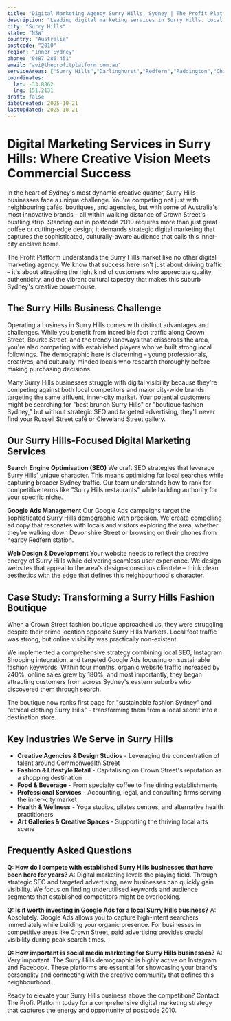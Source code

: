 ```yaml
---
title: "Digital Marketing Agency Surry Hills, Sydney | The Profit Platform"
description: "Leading digital marketing services in Surry Hills. Local SEO, Google Ads, and web design helping Surry Hills businesses grow. Free consultation available."
city: "Surry Hills"
state: "NSW"
country: "Australia"
postcode: "2010"
region: "Inner Sydney"
phone: "0487 286 451"
email: "avi@theprofitplatform.com.au"
serviceAreas: ["Surry Hills","Darlinghurst","Redfern","Paddington","Chippendale"]
coordinates:
  lat: -33.8862
  lng: 151.2131
draft: false
dateCreated: 2025-10-21
lastUpdated: 2025-10-21
---
```


# Digital Marketing Services in Surry Hills: Where Creative Vision Meets Commercial Success

In the heart of Sydney's most dynamic creative quarter, Surry Hills businesses face a unique challenge. You're competing not just with neighbouring cafés, boutiques, and agencies, but with some of Australia's most innovative brands – all within walking distance of Crown Street's bustling strip. Standing out in postcode 2010 requires more than just great coffee or cutting-edge design; it demands strategic digital marketing that captures the sophisticated, culturally-aware audience that calls this inner-city enclave home.

The Profit Platform understands the Surry Hills market like no other digital marketing agency. We know that success here isn't just about driving traffic – it's about attracting the right kind of customers who appreciate quality, authenticity, and the vibrant cultural tapestry that makes this suburb Sydney's creative powerhouse.

## The Surry Hills Business Challenge

Operating a business in Surry Hills comes with distinct advantages and challenges. While you benefit from incredible foot traffic along Crown Street, Bourke Street, and the trendy laneways that crisscross the area, you're also competing with established players who've built strong local followings. The demographic here is discerning – young professionals, creatives, and culturally-minded locals who research thoroughly before making purchasing decisions.

Many Surry Hills businesses struggle with digital visibility because they're competing against both local competitors and major city-wide brands targeting the same affluent, inner-city market. Your potential customers might be searching for "best brunch Surry Hills" or "boutique fashion Sydney," but without strategic SEO and targeted advertising, they'll never find your Russell Street café or Cleveland Street gallery.

## Our Surry Hills-Focused Digital Marketing Services

**Search Engine Optimisation (SEO)**
We craft SEO strategies that leverage Surry Hills' unique character. This means optimising for local searches while capturing broader Sydney traffic. Our team understands how to rank for competitive terms like "Surry Hills restaurants" while building authority for your specific niche.

**Google Ads Management**
Our Google Ads campaigns target the sophisticated Surry Hills demographic with precision. We create compelling ad copy that resonates with locals and visitors exploring the area, whether they're walking down Devonshire Street or browsing on their phones from nearby Redfern station.

**Web Design & Development**
Your website needs to reflect the creative energy of Surry Hills while delivering seamless user experience. We design websites that appeal to the area's design-conscious clientele – think clean aesthetics with the edge that defines this neighbourhood's character.

## Case Study: Transforming a Surry Hills Fashion Boutique

When a Crown Street fashion boutique approached us, they were struggling despite their prime location opposite Surry Hills Markets. Local foot traffic was strong, but online visibility was practically non-existent.

We implemented a comprehensive strategy combining local SEO, Instagram Shopping integration, and targeted Google Ads focusing on sustainable fashion keywords. Within four months, organic website traffic increased by 240%, online sales grew by 180%, and most importantly, they began attracting customers from across Sydney's eastern suburbs who discovered them through search.

The boutique now ranks first page for "sustainable fashion Sydney" and "ethical clothing Surry Hills" – transforming them from a local secret into a destination store.

## Key Industries We Serve in Surry Hills

- **Creative Agencies & Design Studios** - Leveraging the concentration of talent around Commonwealth Street
- **Fashion & Lifestyle Retail** - Capitalising on Crown Street's reputation as a shopping destination  
- **Food & Beverage** - From specialty coffee to fine dining establishments
- **Professional Services** - Accounting, legal, and consulting firms serving the inner-city market
- **Health & Wellness** - Yoga studios, pilates centres, and alternative health practitioners
- **Art Galleries & Creative Spaces** - Supporting the thriving local arts scene

## Frequently Asked Questions

**Q: How do I compete with established Surry Hills businesses that have been here for years?**
A: Digital marketing levels the playing field. Through strategic SEO and targeted advertising, new businesses can quickly gain visibility. We focus on finding underutilised keywords and audience segments that established competitors might be overlooking.

**Q: Is it worth investing in Google Ads for a local Surry Hills business?**
A: Absolutely. Google Ads allows you to capture high-intent searchers immediately while building your organic presence. For businesses in competitive areas like Crown Street, paid advertising provides crucial visibility during peak search times.

**Q: How important is social media marketing for Surry Hills businesses?**
A: Very important. The Surry Hills demographic is highly active on Instagram and Facebook. These platforms are essential for showcasing your brand's personality and connecting with the creative community that defines this neighbourhood.

Ready to elevate your Surry Hills business above the competition? Contact The Profit Platform today for a comprehensive digital marketing strategy that captures the energy and opportunity of postcode 2010.